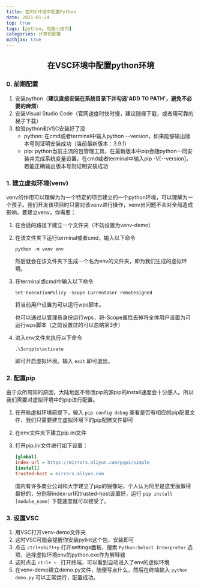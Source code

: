 ```yaml
---
title: 在VSC环境中配置Python
date: 2021-01-24
top: true
tags: [python, 电脑小技巧]
categories: 计算机配置
mathjax: true
---
```


## <center>在VSC环境中配置python环境</center>

### 0. 前期配置

1. 安装python（**建议直接安装在系统目录下并勾选'ADD TO PATH'，避免不必要的麻烦**）
2. 安装Visual Studio Code（官网速度时快时慢，建议随缘下载，或者用可靠的梯子下载）
3. 检验python和VSC安装好了没
   * python: 在cmd或者terminal中输入python --version，如果能够输出版本号则证明安装成功（当前最新版本：3.9.1）
   * pip: python当前主流的包管理工具，在最新版本中pip会随python一同安装并完成系统变量设置，在cmd或者terminal中输入pip -V[--version]，若能正确输出版本号则证明安装成功

### 1. 建立虚拟环境(venv)

venv的作用可以理解为为一个特定的项目建立的一个python环境，可以理解为一个孩子。我们开发该项目时只需对该venv进行操作，venv出问题不会对全局造成影响。要建立venv，你需要：

1. 在合适的路径下建立一个文件夹（不妨设置为venv-demo）

2. 在该文件夹下运行terminal或者cmd，输入以下命令

   `python -m venv env`

   然后就会在该文件夹下生成一个名为env的文件夹，即为我们生成的虚拟环境。

3. 在terminal或cmd中输入以下命令

   `Set-ExecutionPolicy -Scope CurrentUser remotesigned`

   将当前用户设置为可以运行wps脚本。

   也可以通过以管理员身份运行wps，将-Scope属性去掉将全体用户设置为可运行wps脚本（之前设置过的可以忽略第3步）

4. 进入env文件夹执行以下命令

   `.\Scripts\activate`

   即可开启虚拟环境。输入 `exit` 即可退出。

### 2. 配置pip

由于众所周知的原因，大陆地区不修改pip的源pip的install速度会十分感人。所以我们需要对虚拟环境中的pip进行配置。

1. 在开启虚拟环境前提下，输入 `pip config debug` 查看是否有相应的pip配置文件，我们只需要建立虚拟环境下的pip配置文件即可

2. 在env文件夹下建立pip.ini文件

3. 打开pip.ini文件进行如下设置：

   ```ini
   [global]
   index-url = https://mirrors.aliyun.com/pypi/simple
   [install]
   trusted-host = mirrors.aliyun.com
   ```

   国内有许多商业公司和大学建立了pip的镜像站，个人认为阿里是这里面做得最好的，分别将index-url和trusted-host设置好，运行 `pip install [module_name]` 下载速度就可以接受了。

### 3. 设置VSC

1. 用VSC打开venv-demo文件夹
2. 这时VSC可能会提醒你安装pylint这个包，安装即可
3. 点击 `ctrl+shift+p` 打开settings面板，搜索 `Python:Select Interpreter` 选项，选择虚拟环境env的python.exe作为解释器
4. 这时点击 `ctrl+ ~ ` 打开终端，可以看到自动进入了env的虚拟环境
5. 在venv-demo建立demo.py文件，随便写点什么，然后在终端输入 `python demo.py` 可以正常运行，配置成功。 

